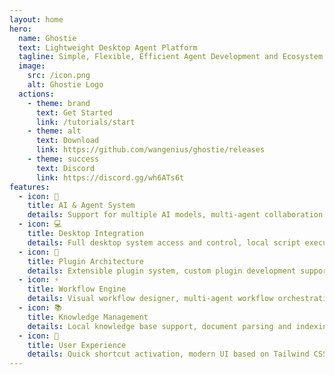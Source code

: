 ```yaml
---
layout: home
hero:
  name: Ghostie
  text: Lightweight Desktop Agent Platform
  tagline: Simple, Flexible, Efficient Agent Development and Ecosystem Platform
  image:
    src: /icon.png
    alt: Ghostie Logo
  actions:
    - theme: brand
      text: Get Started
      link: /tutorials/start
    - theme: alt
      text: Download
      link: https://github.com/wangenius/ghostie/releases
    - theme: success
      text: Discord
      link: https://discord.gg/wh6ATs6t
features:
  - icon: 🤖
    title: AI & Agent System
    details: Support for multiple AI models, multi-agent collaboration system, intelligent context management, customizable agent personalities and behaviors
  - icon: 💻
    title: Desktop Integration
    details: Full desktop system access and control, local script execution, system-level automation capabilities, native file system integration
  - icon: 🔌
    title: Plugin Architecture
    details: Extensible plugin system, custom plugin development support, plugin marketplace, hot-reload capability, permission management
  - icon: ⚡
    title: Workflow Engine
    details: Visual workflow designer, multi-agent workflow orchestration, conditional branching and loops, error handling and recovery
  - icon: 📚
    title: Knowledge Management
    details: Local knowledge base support, document parsing and indexing, multi-format support, knowledge base search and filtering, knowledge sharing
  - icon: 🎯
    title: User Experience
    details: Quick shortcut activation, modern UI based on Tailwind CSS, automatic updates, cross-platform consistency
---
```

